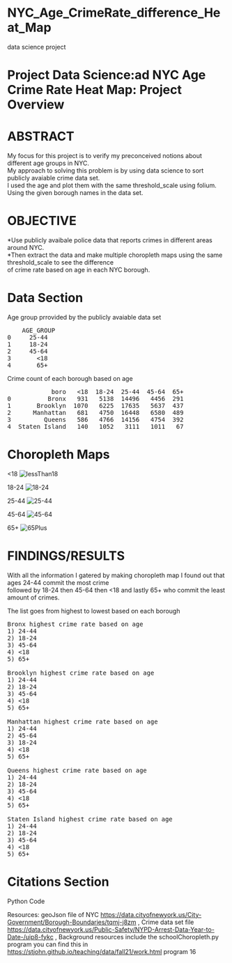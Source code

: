 # NYC_Age_CrimeRate_difference_Heat_Map
data science project

# Project Data Science:ad NYC Age Crime Rate Heat Map: Project Overview

# ABSTRACT
My focus for this project is to verify my preconceived notions about different age groups in NYC.\
My approach to solving this problem is by using data science to sort publicly avaiable crime data set. \
I used the age and plot them with the same threshold_scale using folium. Using the given borough names in the data set.

# OBJECTIVE
*Use publicly avaibale police data that reports crimes in different areas around NYC. \
*Then extract the data and make multiple choropleth maps using the same threshold_scale to see the difference \
of crime rate based on age in each NYC borough. 

# Data Section
Age group prrovided by the publicly avaiable data set 

<pre>
    AGE_GROUP
0     25-44 
1     18-24 
2     45-64 
3       <18 
4       65+ 
</pre>

Crime count of each borough based on age 

<pre>
            boro   <18  18-24  25-44  45-64  65+    
0          Bronx   931   5138  14496   4456  291 
1       Brooklyn  1070   6225  17635   5637  437 
2      Manhattan   681   4750  16448   6580  489 
3         Queens   586   4766  14156   4754  392 
4  Staten Island   140   1052   3111   1011   67 
</pre>


# Choropleth Maps
<18
![lessThan18](https://user-images.githubusercontent.com/56932664/145445364-f5dc5b9c-04db-4a14-a552-c2fd1eb35dd4.PNG)

18-24
![18-24](https://user-images.githubusercontent.com/56932664/145448326-c13250ef-1e4c-4989-9c6f-89a29469d1d8.PNG)

25-44
![25-44](https://user-images.githubusercontent.com/56932664/145448343-d7e1b965-8d4b-4c7c-974c-23091a0ace92.PNG)

45-64
![45-64](https://user-images.githubusercontent.com/56932664/145448371-6d86ad75-06ea-486c-a389-394b94772bb6.PNG)

65+
![65Plus](https://user-images.githubusercontent.com/56932664/145448391-219c5583-fc0b-4557-9904-ffbb4316c208.PNG)


# FINDINGS/RESULTS
With all the information I gatered by making choropleth map I found out that ages 24-44 commit the most crime\
followed by 18-24 then 45-64 then <18 and lastly 65+ who commit the least amount of crimes. 

The list goes from highest to lowest based on each borough
<pre>
Bronx highest crime rate based on age 
1) 24-44 
2) 18-24 
3) 45-64 
4) <18 
5) 65+ 

Brooklyn highest crime rate based on age 
1) 24-44 
2) 18-24 
3) 45-64 
4) <18 
5) 65+ 

Manhattan highest crime rate based on age 
1) 24-44 
2) 45-64 
3) 18-24 
4) <18 
5) 65+ 

Queens highest crime rate based on age 
1) 24-44 
2) 18-24 
3) 45-64 
4) <18 
5) 65+ 

Staten Island highest crime rate based on age 
1) 24-44 
2) 18-24 
3) 45-64 
4) <18 
5) 65+ 
</pre>





# Citations Section
Python Code

Resources: geoJson file of NYC https://data.cityofnewyork.us/City-Government/Borough-Boundaries/tqmj-j8zm , 
Crime data set file https://data.cityofnewyork.us/Public-Safety/NYPD-Arrest-Data-Year-to-Date-/uip8-fykc ,
Background resources include the schoolChoropleth.py program you can find this in https://stjohn.github.io/teaching/data/fall21/work.html program 16
